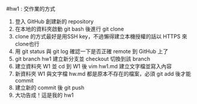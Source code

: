 #hw1 : 交作業的方式
1. 登入 GitHub 創建新的 repository
2. 在本地的資料夾啟動 git bash 後進行 git clone
3. clone 的方式最好是用SSH key，不過懶得建立本機授權的話以 HTTPS 來clone也行
4. 用 git status 與 git log 確認一下是否正確 remote 到 GitHub 上了
5. git branch hw1 建立新分支並 checkout 切換到該 branch
6. 建立資料夾 W1 並 cd 到 W1 後 vim hw1.md 建立文字檔並寫入內容
7. 新資料夾 W1 與文字檔 hw.md 都是原本不存在的檔案，必須 git add 後才能 commit
8. 建立新的 commit 後 git push
9. 大功告成！這是我的 hw1

